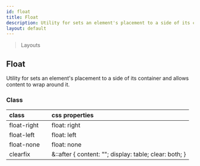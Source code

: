 ```yaml
---
id: float
title: Float
description: Utility for sets an element's placement to a side of its container and allows content to wrap around it.
layout: default
---
```


> Layouts

## Float

Utility for sets an element's placement to a side of its container and allows content to wrap around it.

### Class

| <span class="px-3 py-1 text-white bg-charcoal-100 rounded-full">class</span> | | <span class="px-3 py-1 text-white bg-charcoal-100 rounded-full">css properties</span> |
|:--|:--|:--|
| float-right |  | float: right |
| float-left |  | float: left |
| float-none |  | float: none |
| clearfix |  | &::after { content: ""; display: table; clear: both; } |

